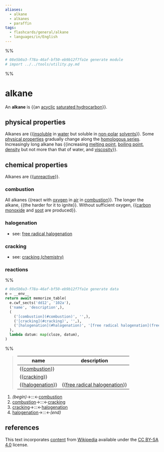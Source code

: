 ```yaml
---
aliases:
  - alkane
  - alkanes
  - paraffin
tags:
  - flashcards/general/alkane
  - languages/in/English
---
```


%%
```Python
# 08e5b0a3-f78a-46af-bf50-eb9b12f7fa1e generate module
# import ../../tools/utility.py.md
```
%%

# alkane

An __alkane__ is {{an [acyclic](open-chain%20compound.md) [saturated hydrocarbon](saturated%20hydrocarbon.md)}}. <!--SR:!2025-05-12,584,310-->

## physical properties

Alkanes are {{[insoluble](solubility.md) in [water](water.md) but soluble in [non-polar](chemical%20polarity.md) [solvents](solvent.md)}}. Some [physical properties](physical%20property.md) gradually change along the [homologous series](homologous%20series.md). Increasingly long alkane has {{increasing [melting point](melting%20point.md), [boiling point](boiling%20point.md), [density](density.md) but not more than that of water, and [viscosity](viscosity.md)}}. <!--SR:!2024-06-21,222,230!2025-02-17,444,270-->

## chemical properties

Alkanes are {{[unreactive](reactivity%20(chemistry).md)}}. <!--SR:!2024-01-10,175,250-->

### combustion

All alkanes {{react with [oxygen](oxygen.md) in [air](air.md) in [combustion](combustion.md)}}. The longer the alkane, {{the harder for it to ignite}}. Without sufficient oxygen, {{[carbon monoxide](carbon%20monoxide.md) and [soot](soot.md) are produced}}. <!--SR:!2024-06-29,296,270!2025-07-14,576,310!2025-05-04,576,310-->

### halogenation

- see: [free radical halogenation](free-radical%20halogenation.md)

### cracking

- see: [cracking (chemistry)](cracking%20(chemistry).md)

### reactions

%%
```Python
# 08e5b0a3-f78a-46af-bf50-eb9b12f7fa1e generate data
e = __env__
return await memorize_table(
  e.cwf_sects('dd12', '102a'),
  ('name', 'description',),
  (
    ('[combustion](#combustion)', '',),
    ('[cracking](#cracking)', '',),
    ('[halogenation](#halogenation)', '[free radical halogenation](free-radical%20halogenation.md)',),
  ),
  lambda datum: map(cloze, datum),
)
```
%%

<!--08e5b0a3-f78a-46af-bf50-eb9b12f7fa1e generate section="dd12"--><!-- The following content is generated at 2023-05-07T22:54:11.272590+08:00. Any edits will be overridden! -->

> | name | description |
> |-|-|
> | {{[combustion](#combustion)}} |  |
> | {{[cracking](#cracking)}} |  |
> | {{[halogenation](#halogenation)}} | {{[free radical halogenation](free-radical%20halogenation.md)}} | <!--SR:!2024-02-02,228,318!2024-07-05,353,338!2024-05-22,320,338!2025-04-15,550,357-->

<!--/08e5b0a3-f78a-46af-bf50-eb9b12f7fa1e-->

<!--08e5b0a3-f78a-46af-bf50-eb9b12f7fa1e generate section="102a"--><!-- The following content is generated at 2023-05-07T22:54:11.286935+08:00. Any edits will be overridden! -->

1. _(begin)_→:::←[combustion](#combustion) <!--SR:!2025-04-21,556,357!2025-06-02,586,357-->
2. [combustion](#combustion)→:::←[cracking](#cracking) <!--SR:!2024-01-20,202,278!2024-05-21,319,338-->
3. [cracking](#cracking)→:::←[halogenation](#halogenation) <!--SR:!2024-03-16,242,318!2024-04-27,300,338-->
4. [halogenation](#halogenation)→:::←_(end)_ <!--SR:!2024-02-01,227,318!2024-10-07,318,298-->

<!--/08e5b0a3-f78a-46af-bf50-eb9b12f7fa1e-->

## references

This text incorporates [content](https://en.wikipedia.org/wiki/alkane) from [Wikipedia](Wikipedia.md) available under the [CC BY-SA 4.0](https://creativecommons.org/licenses/by-sa/4.0/) license.

